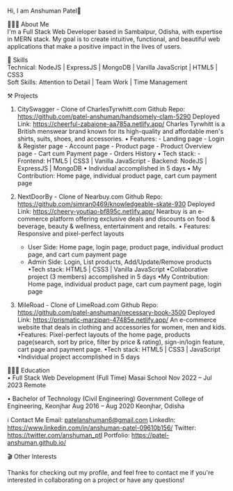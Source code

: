 Hi, I am Anshuman Patel👋


👨🏻‍💼 About Me  
I'm a Full Stack Web Developer based in Sambalpur, Odisha, with expertise in MERN stack. My goal is to create intuitive, functional, and beautiful web applications that make a positive impact in the lives of users.


🧠 Skills  
Technical: NodeJS | ExpressJS | MongoDB | Vanilla JavaScript | HTML5 | CSS3  
Soft Skills: Attention to Detail | Team Work | Time Management


⚒️ Projects  
1. CitySwagger - Clone of CharlesTyrwhitt.com
    Github Repo: https://github.com/patel-anshuman/handsomely-clam-5290
    Deployed Link: https://cheerful-zabaione-aa785a.netlify.app/
    Charles Tyrwhitt is a British menswear brand known for its high-quality and affordable men's shirts, suits, shoes, and accessories.
    • Features: 
        - Landing page
        - Login & Register page
        - Account page
        - Product page
        - Product Overview page
        - Cart cum Payment page
        - Orders History
    • Tech stack:
        - Frontend: HTML5 | CSS3 | Vanilla JavaScript
        - Backend: NodeJS | ExpressJS | MongoDB
    • Individual accomplished in 5 days
    • My Contribution: Home page, individual product page, cart cum payment page

2. NextDoorBy - Clone of Nearbuy.com
    Github Repo: https://github.com/simran0469/knowledgeable-skate-930
    Deployed Link: https://cheery-youtiao-bf895c.netlify.app/
    Nearbuy is an e-commerce platform offering exclusive deals and discounts on food & beverage, beauty & wellness, entertainment and retails.
    • Features: Responsive and pixel-perfect layouts
      - User Side: Home page, login page, product page, individual product page, and cart cum payment page
      - Admin Side: Login, List products, Add/Update/Remove products
    •Tech stack: HTML5 | CSS3 | Vanilla JavaScript
    •Collaborative project (3 members) accomplished in 5 days
    •My Contribution: Home page, individual product page, cart cum payment page, login page  

3. MileRoad - Clone of LimeRoad.com
    Github Repo: https://github.com/patel-anshuman/necessary-book-3500
    Deployed Link: https://prismatic-marzipan-47485e.netlify.app/
    An e-commerce website that deals in clothing and accessories for women, men and kids.
    •Features: Pixel-perfect layouts of the home page, products page(search, sort by price, filter by price & rating), sign-in/login feature, cart page and payment page.
    •Tech stack: HTML5 | CSS3 | JavaScript
    •Individual project accomplished in 5 days

👨🏻‍🎓 Education  
• Full Stack Web Development (Full Time)      Masai School
  Nov 2022 – Jul 2023                               Remote
  
• Bachelor of Technology (Civil Engineering)
  Government College of Engineering, Keonjhar
  Aug 2016 – Aug 2020                     Keonjhar, Odisha  


ℹ️ Contact Me
Email: patelanshuman6@gmail.com
LinkedIn: https://www.linkedin.com/in/anshuman-patel-09610b156/
Twitter: https://twitter.com/anshuman_ptl
Portfolio: https://patel-anshuman.github.io/

🎬 Other Interests  
<in making>
  
Thanks for checking out my profile, and feel free to contact me if you're interested in collaborating on a project or have any questions!
